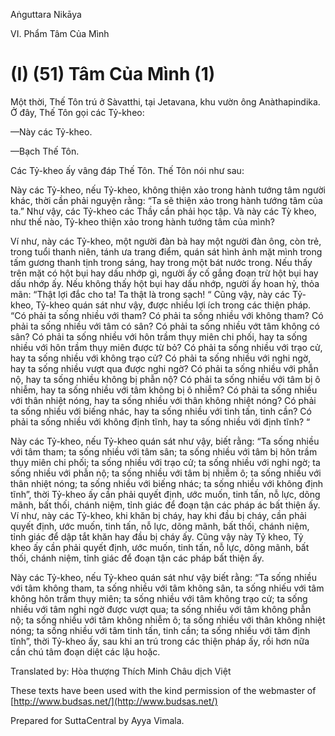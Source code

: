Aṅguttara Nikāya

VI. Phẩm Tâm Của Mình

# (I) (51) Tâm Của Mình (1)

Một thời, Thế Tôn trú ở Sàvatthi, tại Jetavana, khu vườn ông Anàthapindika. Ở đây, Thế Tôn gọi các Tỷ-kheo:

—Này các Tỷ-kheo.

—Bạch Thế Tôn.

Các Tỷ-kheo ấy vâng đáp Thế Tôn. Thế Tôn nói như sau:

Này các Tỷ-kheo, nếu Tỷ-kheo, không thiện xảo trong hành tướng tâm người khác, thời cần phải nguyện rằng: “Ta sẽ thiện xảo trong hành tướng tâm của ta.” Như vậy, các Tỷ-kheo các Thầy cần phải học tập. Và này các Tỳ kheo, như thế nào, Tỷ-kheo thiện xảo trong hành tướng tâm của mình?

Ví như, này các Tỷ-kheo, một người đàn bà hay một người đàn ông, còn trẻ, trong tuổi thanh niên, tánh ưa trang điểm, quán sát hình ảnh mặt mình trong tấm gương thanh tịnh trong sáng, hay trong một bát nước trong. Nếu thấy trên mặt có hột bụi hay dấu nhớp gì, người ấy cố gắng đoạn trừ hột bụi hay dấu nhớp ấy. Nếu không thấy hột bụi hay dấu nhớp, người ấy hoan hỷ, thỏa mãn: “Thật lợi đắc cho ta! Ta thật là trong sạch! “ Cũng vậy, này các Tỷ-kheo, Tỷ-kheo quán sát như vậy, được nhiều lợi ích trong các thiện pháp. “Có phải ta sống nhiều với tham? Có phải ta sống nhiều với không tham? Có phải ta sống nhiều với tâm có sân? Có phải ta sống nhiều vớt tâm không có sân? Có phải ta sống nhiều với hôn trầm thụy miên chi phối, hay ta sống nhiều với hôn trầm thụy miên được từ bỏ? Có phải ta sống nhiều với trạo cử, hay ta sống nhiều với không trạo cử? Có phải ta sống nhiều với nghi ngờ, hay ta sống nhiều vượt qua được nghi ngờ? Có phải ta sống nhiều với phẫn nộ, hay ta sống nhiều không bị phẫn nộ? Có phải ta sống nhiều với tâm bị ô nhiễm, hay ta sống nhiều với tâm không bị ô nhiễm? Có phải ta sống nhiều với thân nhiệt nóng, hay ta sống nhiều với thân không nhiệt nóng? Có phải ta sống nhiều với biếng nhác, hay ta sống nhiều với tinh tấn, tinh cần? Có phải ta sống nhiều với không định tĩnh, hay ta sống nhiều với định tĩnh? “

Này các Tỷ-kheo, nếu Tỷ-kheo quán sát như vậy, biết rằng: “Ta sống nhiều với tâm tham; ta sống nhiều với tâm sân; ta sống nhiều với tâm bị hôn trầm thụy miên chi phối; ta sống nhiều với trạo cử; ta sống nhiều với nghi ngờ; ta sống nhiều với phẫn nộ; ta sống nhiều với tâm bị nhiễm ô; ta sống nhiều với thân nhiệt nóng; ta sống nhiều với biếng nhác; ta sống nhiều với không định tĩnh”, thời Tỷ-kheo ấy cần phải quyết định, ước muốn, tinh tấn, nỗ lực, dõng mãnh, bất thối, chánh niệm, tỉnh giác để đoạn tận các pháp ác bất thiện ấy. Ví như, này các Tỷ-kheo, khi khăn bị cháy, hay khi đầu bị cháy, cần phải quyết định, ước muốn, tinh tấn, nỗ lực, dõng mãnh, bất thối, chánh niệm, tỉnh giác để dập tắt khăn hay đầu bị cháy ấy. Cũng vậy này Tỷ kheo, Tỷ kheo ấy cần phải quyết định, ước muốn, tinh tấn, nỗ lực, dõng mãnh, bất thối, chánh niệm, tỉnh giác để đoạn tận các pháp bất thiện ấy.

Này các Tỷ-kheo, nếu Tỷ-kheo quán sát như vậy biết rằng: “Ta sống nhiều với tâm không tham, ta sống nhiều với tâm không sân, ta sống nhiếu với tâm không hôn trầm thụy miên; ta sống nhiều với tâm không trạo cử; ta sống nhiều với tâm nghi ngờ được vượt qua; ta sống nhiều với tâm không phẫn nộ; ta sống nhiều với tâm không nhiễm ô; ta sống nhiều với thân không nhiệt nóng; ta sống nhiều với tâm tinh tấn, tinh cần; ta sống nhiều với tâm định tĩnh”, thời Tỷ-kheo ấy, sau khi an trú trong các thiện pháp ấy, rồi hơn nữa cần chú tâm đoạn diệt các lậu hoặc.

Translated by: Hòa thượng Thích Minh Châu dịch Việt

These texts have been used with the kind permission of the webmaster of [http://www.budsas.net/](http://www.budsas.net/)

Prepared for SuttaCentral by Ayya Vimala.